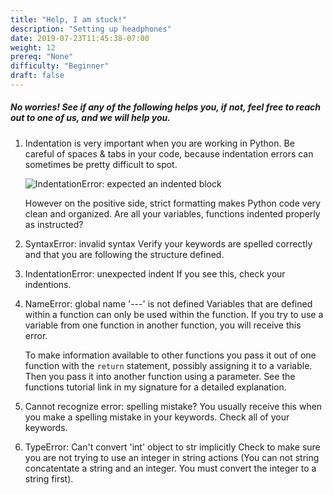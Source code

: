 ```yaml
---
title: "Help, I am stuck!"
description: "Setting up headphones"
date: 2019-07-23T11:45:38-07:00
weight: 12
prereq: "None"
difficulty: "Beginner"
draft: false
---
```

##### No worries! See if any of the following helps you, if not, feel free to reach out to one of us, and we will help you.

1.  Indentation is very important when you are working in Python. Be careful of spaces & tabs in your code, because indentation errors can sometimes be pretty difficult to spot. 

    ![IndentationError: expected an indented block](../img/screenshot-indentationerror.png)

    However on the positive side, strict formatting makes Python code very clean and organized. Are all your variables, functions indented properly as
    instructed?
2.  SyntaxError: invalid syntax
    Verify your keywords are spelled correctly and that you are following the structure defined.

3.  IndentationError: unexpected indent
    If you see this, check your indentions.

4.  NameError: global name \'\-\--\' is not defined
    Variables that are defined within a function can only be used within the function. If you try to use a variable from one function in another function, you will receive this error. 
    
    To make information available to other functions you pass it out of one function with the `return` statement, possibly assigning it to a variable. Then you pass it into another function using a parameter. See the functions tutorial link in my signature for a detailed explanation.

5.  Cannot recognize error: spelling mistake?
    You usually receive this when you make a spelling mistake in your keywords. Check all of your keywords.

6.  TypeError: Can't convert 'int' object to str implicitly
    Check to make sure you are not trying to use an integer in string actions (You can not string concatentate a string and an integer. You must convert the integer to a string first).
